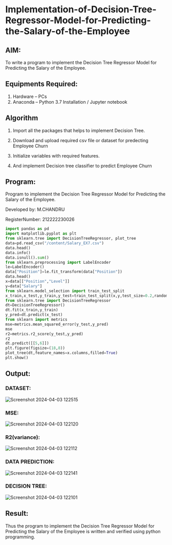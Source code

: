# Implementation-of-Decision-Tree-Regressor-Model-for-Predicting-the-Salary-of-the-Employee

## AIM:
To write a program to implement the Decision Tree Regressor Model for Predicting the Salary of the Employee.

## Equipments Required:
1. Hardware – PCs
2. Anaconda – Python 3.7 Installation / Jupyter notebook

## Algorithm
1. Import all the packages that helps to implement Decision Tree.

2. Download and upload required csv file or dataset for predecting Employee Churn

3. Initialize variables with required features.

4. And implement Decision tree classifier to predict Employee Churn

## Program:

Program to implement the Decision Tree Regressor Model for Predicting the Salary of the Employee.

Developed by: M.CHANDRU

RegisterNumber:  212222230026

```python
import pandas as pd
import matplotlib.pyplot as plt
from sklearn.tree import DecisionTreeRegressor, plot_tree
data=pd.read_csv("/content/Salary_EX7.csv")
data.head()
data.info()
data.isnull().sum()
from sklearn.preprocessing import LabelEncoder
le=LabelEncoder()
data["Position"]=le.fit_transform(data["Position"])
data.head()
x=data[["Position","Level"]]
y=data["Salary"]
from sklearn.model_selection import train_test_split
x_train,x_test,y_train,y_test=train_test_split(x,y,test_size=0.2,random_state=2)
from sklearn.tree import DecisionTreeRegressor
dt=DecisionTreeRegressor()
dt.fit(x_train,y_train)
y_pred=dt.predict(x_test)
from sklearn import metrics
mse=metrics.mean_squared_error(y_test,y_pred)
mse
r2=metrics.r2_score(y_test,y_pred)
r2
dt.predict([[5,6]])
plt.figure(figsize=(18,8))
plot_tree(dt,feature_names=x.columns,filled=True)
plt.show()
```
## Output:

### DATASET:
![Screenshot 2024-04-03 122515](https://github.com/chandrumathiyazhagan/Implementation-of-Decision-Tree-Regressor-Model-for-Predicting-the-Salary-of-the-Employee/assets/119393023/bf3b8489-a38e-4d79-8c5d-9e4d3b627135)

### MSE:
![Screenshot 2024-04-03 122120](https://github.com/chandrumathiyazhagan/Implementation-of-Decision-Tree-Regressor-Model-for-Predicting-the-Salary-of-the-Employee/assets/119393023/e3f634a9-580c-44dd-b080-c6bf77783190)

### R2(variance):
![Screenshot 2024-04-03 122112](https://github.com/chandrumathiyazhagan/Implementation-of-Decision-Tree-Regressor-Model-for-Predicting-the-Salary-of-the-Employee/assets/119393023/7592574e-a383-48de-b4de-86b61ee931d2)

### DATA PREDICTION:
![Screenshot 2024-04-03 122141](https://github.com/chandrumathiyazhagan/Implementation-of-Decision-Tree-Regressor-Model-for-Predicting-the-Salary-of-the-Employee/assets/119393023/827a2630-614d-433c-b87d-18d7d2be6050)

### DECISION TREE:
![Screenshot 2024-04-03 122101](https://github.com/chandrumathiyazhagan/Implementation-of-Decision-Tree-Regressor-Model-for-Predicting-the-Salary-of-the-Employee/assets/119393023/7568da3d-8d61-4c23-974b-2f2732ed8705)

## Result:
Thus the program to implement the Decision Tree Regressor Model for Predicting the Salary of the Employee is written and verified using python programming.
